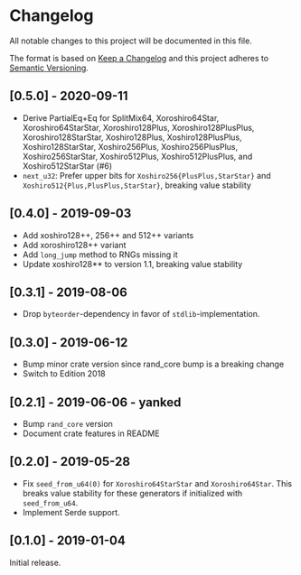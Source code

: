 # Changelog
All notable changes to this project will be documented in this file.

The format is based on [Keep a Changelog](http://keepachangelog.com/en/1.0.0/)
and this project adheres to [Semantic Versioning](https://semver.org/spec/v2.0.0.html).

## [0.5.0] - 2020-09-11
- Derive PartialEq+Eq for SplitMix64, Xoroshiro64Star, Xoroshiro64StarStar,
  Xoroshiro128Plus, Xoroshiro128PlusPlus, Xoroshiro128StarStar,
  Xoshiro128Plus, Xoshiro128PlusPlus, Xoshiro128StarStar, Xoshiro256Plus,
  Xoshiro256PlusPlus, Xoshiro256StarStar, Xoshiro512Plus, Xoshiro512PlusPlus,
  and Xoshiro512StarStar (#6)
- `next_u32`: Prefer upper bits for `Xoshiro256{PlusPlus,StarStar}` and
  `Xoshiro512{Plus,PlusPlus,StarStar}`, breaking value stability

## [0.4.0] - 2019-09-03
- Add xoshiro128++, 256++ and 512++ variants
- Add xoroshiro128++ variant
- Add `long_jump` method to RNGs missing it
- Update xoshiro128** to version 1.1, breaking value stability

## [0.3.1] - 2019-08-06
- Drop `byteorder`-dependency in favor of `stdlib`-implementation.

## [0.3.0] - 2019-06-12
- Bump minor crate version since rand_core bump is a breaking change
- Switch to Edition 2018

## [0.2.1] - 2019-06-06 - yanked
- Bump `rand_core` version
- Document crate features in README

## [0.2.0] - 2019-05-28
- Fix `seed_from_u64(0)` for `Xoroshiro64StarStar` and `Xoroshiro64Star`. This
  breaks value stability for these generators if initialized with `seed_from_u64`.
- Implement Serde support.

## [0.1.0] - 2019-01-04
Initial release.
